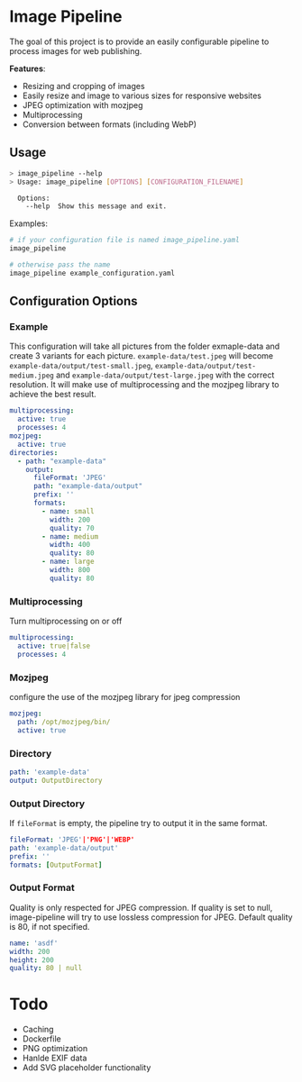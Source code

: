 # Image Pipeline
The goal of this project is to provide an easily configurable pipeline to process images
for web publishing.

**Features**:
* Resizing and cropping of images
* Easily resize and image to various sizes for responsive websites
* JPEG optimization with mozjpeg
* Multiprocessing
* Conversion between formats (including WebP)


## Usage
```sh
> image_pipeline --help
> Usage: image_pipeline [OPTIONS] [CONFIGURATION_FILENAME]

  Options:
    --help  Show this message and exit.
```
Examples:
```sh
# if your configuration file is named image_pipeline.yaml
image_pipeline

# otherwise pass the name
image_pipeline example_configuration.yaml
```
## Configuration Options

### Example
This configuration will take all pictures from the folder exmaple-data
and create 3 variants for each picture. `example-data/test.jpeg` will
become
`example-data/output/test-small.jpeg`,
`example-data/output/test-medium.jpeg` and
`example-data/output/test-large.jpeg`
with the correct resolution. It will make use of multiprocessing and
the mozjpeg library to achieve the best result.


```yaml
multiprocessing:
  active: true
  processes: 4
mozjpeg:
  active: true
directories:
  - path: "example-data"
    output:
      fileFormat: 'JPEG'
      path: "example-data/output"
      prefix: ''
      formats:
        - name: small
          width: 200
          quality: 70
        - name: medium
          width: 400
          quality: 80
        - name: large
          width: 800
          quality: 80
```

### Multiprocessing
Turn multiprocessing on or off
```yaml
multiprocessing:
  active: true|false
  processes: 4
```
### Mozjpeg
configure the use of the mozjpeg library for jpeg compression
```yaml
mozjpeg:
  path: /opt/mozjpeg/bin/
  active: true
```

### Directory
```yaml
path: 'example-data'
output: OutputDirectory
```

### Output Directory
If `fileFormat` is empty, the pipeline try to output it in the same
format.

```yaml
fileFormat: 'JPEG'|'PNG'|'WEBP'
path: 'example-data/output'
prefix: ''
formats: [OutputFormat]
```


### Output Format
Quality is only respected for JPEG compression. If quality is set to
null, image-pipeline will try to use lossless compression for JPEG.
Default quality is 80, if not specified.
```yaml
name: 'asdf'
width: 200
height: 200
quality: 80 | null
```


# Todo
* Caching
* Dockerfile
* PNG optimization
* Hanlde EXIF data
* Add SVG placeholder functionality